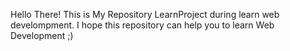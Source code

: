 Hello There! This is My Repository LearnProject during learn web develompment. I hope this repository can help you to learn Web Development ;)
